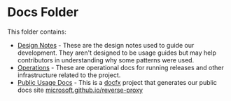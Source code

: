 # Docs Folder

This folder contains:

* [Design Notes](designs/) - These are the design notes used to guide our development. They aren't designed to be usage guides but may help contributors in understanding why some patterns were used.
* [Operations](operations/) - These are operational docs for running releases and other infrastructure related to the project.
* [Public Usage Docs](docfx/) - This is a [docfx](https://dotnet.github.com/docfx) project that generates our public docs site [microsoft.github.io/reverse-proxy](https://microsoft.github.io/reverse-proxy)